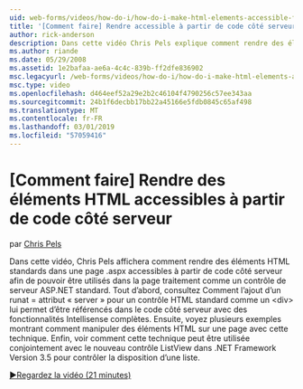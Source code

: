 ```yaml
---
uid: web-forms/videos/how-do-i/how-do-i-make-html-elements-accessible-from-server-side-code
title: '[Comment faire] Rendre accessible à partir de code côté serveur des éléments HTML | Microsoft Docs'
author: rick-anderson
description: Dans cette vidéo Chris Pels explique comment rendre des éléments HTML standards dans une page .aspx accessible à partir de code côté serveur afin de pouvoir être utilisés dans la page ment...
ms.author: riande
ms.date: 05/29/2008
ms.assetid: 1e2bafaa-ae6a-4c4c-839b-ff2dfe836902
msc.legacyurl: /web-forms/videos/how-do-i/how-do-i-make-html-elements-accessible-from-server-side-code
msc.type: video
ms.openlocfilehash: d464eef52a29e2b2c46104f4790256c57ee343aa
ms.sourcegitcommit: 24b1f6decbb17bb22a45166e5fdb0845c65af498
ms.translationtype: MT
ms.contentlocale: fr-FR
ms.lasthandoff: 03/01/2019
ms.locfileid: "57059416"
---
```

<a name="how-do-i-make-html-elements-accessible-from-server-side-code"></a>[Comment faire] Rendre des éléments HTML accessibles à partir de code côté serveur
====================
par [Chris Pels](https://twitter.com/chrispels)

Dans cette vidéo, Chris Pels affichera comment rendre des éléments HTML standards dans une page .aspx accessibles à partir de code côté serveur afin de pouvoir être utilisés dans la page traitement comme un contrôle de serveur ASP.NET standard. Tout d’abord, consultez Comment l’ajout d’un runat = attribut « server » pour un contrôle HTML standard comme un &lt;div&gt; lui permet d’être référencés dans le code côté serveur avec des fonctionnalités Intellisense complètes. Ensuite, voyez plusieurs exemples montrant comment manipuler des éléments HTML sur une page avec cette technique. Enfin, voir comment cette technique peut être utilisée conjointement avec le nouveau contrôle ListView dans .NET Framework Version 3.5 pour contrôler la disposition d’une liste.

[&#9654;Regardez la vidéo (21 minutes)](https://channel9.msdn.com/Blogs/ASP-NET-Site-Videos/how-do-i-make-html-elements-accessible-from-server-side-code)
